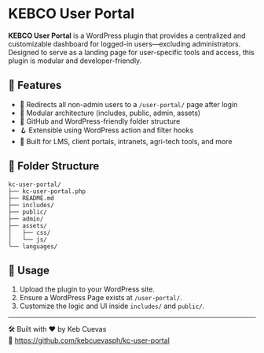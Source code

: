 # KEBCO User Portal

**KEBCO User Portal** is a WordPress plugin that provides a centralized and customizable dashboard for logged-in users—excluding administrators.
Designed to serve as a landing page for user-specific tools and access, this plugin is modular and developer-friendly.

## 🔧 Features

- 🔐 Redirects all non-admin users to a `/user-portal/` page after login
- 🧩 Modular architecture (includes, public, admin, assets)
- 📁 GitHub and WordPress-friendly folder structure
- 🪝 Extensible using WordPress action and filter hooks
- 💼 Built for LMS, client portals, intranets, agri-tech tools, and more

## 📂 Folder Structure

```
kc-user-portal/
├── kc-user-portal.php
├── README.md
├── includes/
├── public/
├── admin/
├── assets/
│   ├── css/
│   └── js/
└── languages/
```

## 🚀 Usage

1. Upload the plugin to your WordPress site.
2. Ensure a WordPress Page exists at `/user-portal/`.
3. Customize the logic and UI inside `includes/` and `public/`.

---

🛠 Built with ❤️ by Keb Cuevas  
🔗 https://github.com/kebcuevasph/kc-user-portal
